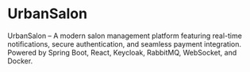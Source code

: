 # UrbanSalon
UrbanSalon – A modern salon management platform featuring real-time notifications, secure authentication, and seamless payment integration. Powered by Spring Boot, React, Keycloak, RabbitMQ, WebSocket, and Docker.
